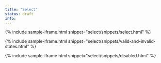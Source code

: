 ```yaml
---
title: "Select"
status: draft
info:
---
```


{% include sample-iframe.html snippet="select/snippets/select.html" %}

{% include sample-iframe.html snippet="select/snippets/valid-and-invalid-states.html" %}

{% include sample-iframe.html snippet="select/snippets/disabled.html" %}